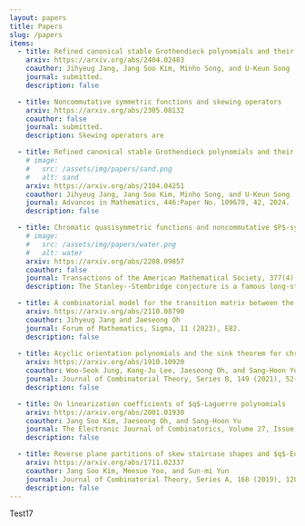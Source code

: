 ```yaml
---
layout: papers
title: Papers
slug: /papers
items:
  - title: Refined canonical stable Grothendieck polynomials and their duals, Part 2
    arxiv: https://arxiv.org/abs/2404.02483
    coauthor: Jihyeug Jang, Jang Soo Kim, Minho Song, and U-Keun Song
    journal: submitted.
    description: false

  - title: Noncommutative symmetric functions and skewing operators
    arxiv: https://arxiv.org/abs/2305.08132
    coauthor: false
    journal: submitted.
    description: Skewing operators are 

  - title: Refined canonical stable Grothendieck polynomials and their duals, Part 1
    # image:
    #   src: /assets/img/papers/sand.png
    #   alt: sand
    arxiv: https://arxiv.org/abs/2104.04251
    coauthor: Jihyeug Jang, Jang Soo Kim, Minho Song, and U-Keun Song
    journal: Advances in Mathematics, 446:Paper No. 109670, 42, 2024.
    description: false

  - title: Chromatic quasisymmetric functions and noncommutative $P$-symmetric functions
    # image:
    #   src: /assets/img/papers/water.png
    #   alt: water
    arxiv: https://arxiv.org/abs/2208.09857
    coauthor: false
    journal: Transactions of the American Mathematical Society, 377(4):2855–2896, 2024.
    description: The Stanley--Stembridge conjecture is a famous long-standing conjecture in algebraic combinatorics.

  - title: A combinatorial model for the transition matrix between the Specht and $SL_2$-web bases
    arxiv: https://arxiv.org/abs/2110.08790
    coauthor: Jihyeug Jang and Jaeseong Oh
    journal: Forum of Mathematics, Sigma, 11 (2023), E82.
    description: false
  
  - title: Acyclic orientation polynomials and the sink theorem for chromatic symmetric functions
    arxiv: https://arxiv.org/abs/1910.10920
    coauthor: Woo-Seok Jung, Kang-Ju Lee, Jaeseong Oh, and Sang-Hoon Yu
    journal: Journal of Combinatorial Theory, Series B, 149 (2021), 52-75.
    description: false

  - title: On linearization coefficients of $q$-Laguerre polynomials
    arxiv: https://arxiv.org/abs/2001.01930
    coauthor: Jang Soo Kim, Jaeseong Oh, and Sang-Hoon Yu
    journal: The Electronic Journal of Combinatorics, Volume 27, Issue 2 (2020), P2.22.
    description: false

  - title: Reverse plane partitions of skew staircase shapes and $q$-Euler numbers
    arxiv: https://arxiv.org/abs/1711.02337
    coauthor: Jang Soo Kim, Meesue Yoo, and Sun-mi Yun
    journal: Journal of Combinatorial Theory, Series A, 168 (2019), 120-163.
    description: false
---
```


<!-- The list of my works including preprints. -->
Test17
<br />
<br />
